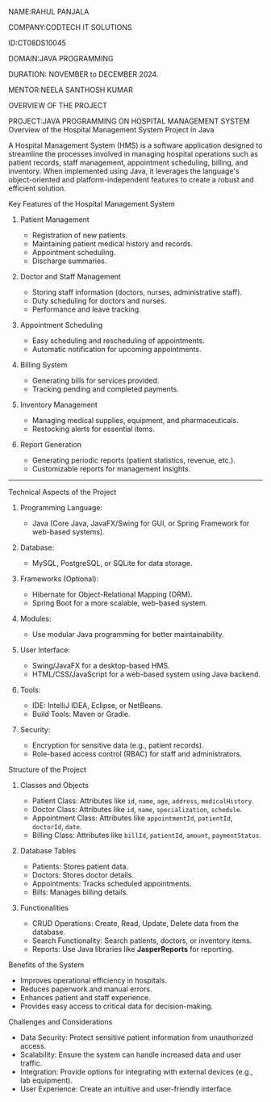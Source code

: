 NAME:RAHUL PANJALA 

COMPANY:CODTECH IT SOLUTIONS

ID:CT08DS10045

DOMAIN:JAVA PROGRAMMING

DURATION: NOVEMBER to DECEMBER 2024.

MENTOR:NEELA SANTHOSH KUMAR


OVERVIEW OF THE PROJECT

PROJECT:JAVA PROGRAMMING ON HOSPITAL MANAGEMENT SYSTEM
 Overview of the Hospital Management System Project in Java

A Hospital Management System (HMS) is a software application designed to streamline the processes involved in managing hospital operations such as patient records, staff management, appointment scheduling, billing, and inventory. When implemented using Java, it leverages the language's object-oriented and platform-independent features to create a robust and efficient solution.


Key Features of the Hospital Management System

1. Patient Management  
   - Registration of new patients.  
   - Maintaining patient medical history and records.  
   - Appointment scheduling.  
   - Discharge summaries.

2. Doctor and Staff Management  
   - Storing staff information (doctors, nurses, administrative staff).  
   - Duty scheduling for doctors and nurses.  
   - Performance and leave tracking.

3. Appointment Scheduling
   - Easy scheduling and rescheduling of appointments.  
   - Automatic notification for upcoming appointments.

4. Billing System  
   - Generating bills for services provided.  
   - Tracking pending and completed payments.  

5. Inventory Management  
   - Managing medical supplies, equipment, and pharmaceuticals.  
   - Restocking alerts for essential items.

6. Report Generation  
   - Generating periodic reports (patient statistics, revenue, etc.).  
   - Customizable reports for management insights.

---

Technical Aspects of the Project

1. Programming Language:  
   - Java (Core Java, JavaFX/Swing for GUI, or Spring Framework for web-based systems).  

2. Database:  
   - MySQL, PostgreSQL, or SQLite for data storage.  

3. Frameworks (Optional):  
   - Hibernate for Object-Relational Mapping (ORM).  
   - Spring Boot for a more scalable, web-based system.  

4. Modules:  
   - Use modular Java programming for better maintainability.  

5. User Interface:  
   - Swing/JavaFX for a desktop-based HMS.  
   - HTML/CSS/JavaScript for a web-based system using Java backend.  

6. Tools:  
   - IDE: IntelliJ IDEA, Eclipse, or NetBeans.  
   - Build Tools: Maven or Gradle.  

7. Security:  
   - Encryption for sensitive data (e.g., patient records).  
   - Role-based access control (RBAC) for staff and administrators.  

Structure of the Project

1. Classes and Objects 
   - Patient Class: Attributes like `id`, `name`, `age`, `address`, `medicalHistory`.  
   - Doctor Class: Attributes like `id`, `name`, `specialization`, `schedule`.  
   - Appointment Class: Attributes like `appointmentId`, `patientId`, `doctorId`, `date`.  
   - Billing Class: Attributes like `billId`, `patientId`, `amount`, `paymentStatus`.

2. Database Tables 
   - Patients: Stores patient data.  
   - Doctors: Stores doctor details.  
   - Appointments: Tracks scheduled appointments.  
   - Bills: Manages billing details.  

3. Functionalities  
   - CRUD Operations: Create, Read, Update, Delete data from the database.  
   - Search Functionality: Search patients, doctors, or inventory items.  
   - Reports: Use Java libraries like **JasperReports** for reporting.  


Benefits of the System

- Improves operational efficiency in hospitals.  
- Reduces paperwork and manual errors.  
- Enhances patient and staff experience.  
- Provides easy access to critical data for decision-making.
  

Challenges and Considerations

- Data Security: Protect sensitive patient information from unauthorized access.  
- Scalability: Ensure the system can handle increased data and user traffic.  
- Integration: Provide options for integrating with external devices (e.g., lab equipment).  
- User Experience: Create an intuitive and user-friendly interface.  


